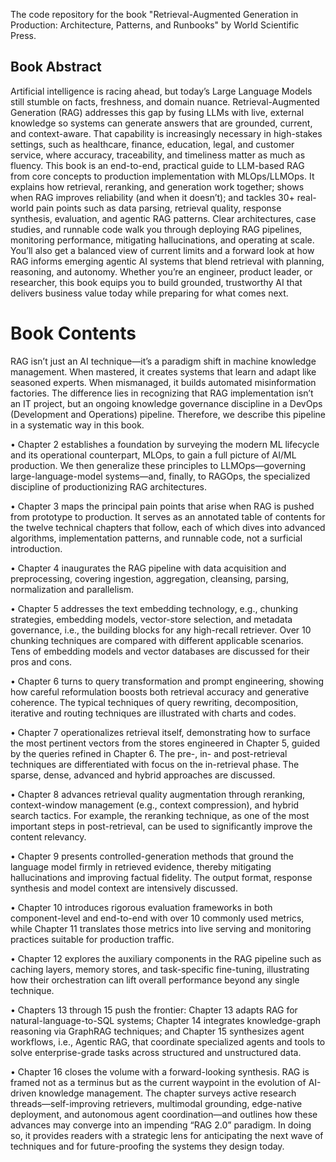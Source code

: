 

The code repository for the book "Retrieval-Augmented Generation in Production: Architecture, Patterns, and Runbooks" by World Scientific Press. 

## Book Abstract
Artificial intelligence is racing ahead, but today’s Large Language Models still stumble on facts, freshness, and domain nuance. Retrieval-Augmented Generation (RAG) addresses this gap by fusing LLMs with live, external knowledge so systems can generate answers that are grounded, current, and context-aware. That capability is increasingly necessary in high-stakes settings, such as healthcare, finance, education, legal, and customer service, where accuracy, traceability, and timeliness matter as much as fluency.
This book is an end-to-end, practical guide to LLM-based RAG from core concepts to production implementation with MLOps/LLMOps. It explains how retrieval, reranking, and generation work together; shows when RAG improves reliability (and when it doesn’t); and tackles 30+ real-world pain points such as data parsing, retrieval quality, response synthesis, evaluation, and agentic RAG patterns. Clear architectures, case studies, and runnable code walk you through deploying RAG pipelines, monitoring performance, mitigating hallucinations, and operating at scale. You’ll also get a balanced view of current limits and a forward look at how RAG informs emerging agentic AI systems that blend retrieval with planning, reasoning, and autonomy. Whether you’re an engineer, product leader, or researcher, this book equips you to build grounded, trustworthy AI that delivers business value today while preparing for what comes next.

# Book Contents
RAG isn’t just an AI technique—it’s a paradigm shift in machine knowledge management. When mastered, it creates systems that learn and adapt like seasoned experts. When mismanaged, it builds automated misinformation factories. The difference lies in recognizing that RAG implementation isn’t an IT project, but an ongoing knowledge governance discipline in a DevOps (Development and Operations) pipeline.  Therefore, we describe this pipeline in a systematic way in this book.

•	Chapter 2 establishes a foundation by surveying the modern ML lifecycle and its operational counterpart, MLOps, to gain a full picture of AI/ML production. We then generalize these principles to LLMOps—governing large-language-model systems—and, finally, to RAGOps, the specialized discipline of productionizing RAG architectures.

•	Chapter 3 maps the principal pain points that arise when RAG is pushed from prototype to production. It serves as an annotated table of contents for the twelve technical chapters that follow, each of which dives into advanced algorithms, implementation patterns, and runnable code, not a surficial introduction.

•	Chapter 4 inaugurates the RAG pipeline with data acquisition and preprocessing, covering ingestion, aggregation, cleansing, parsing, normalization and parallelism.

•	Chapter 5 addresses the text embedding technology, e.g., chunking strategies, embedding models, vector-store selection, and metadata governance, i.e., the building blocks for any high-recall retriever.  Over 10 chunking techniques are compared with different applicable scenarios. Tens of embedding models and vector databases are discussed for their pros and cons. 

•	Chapter 6 turns to query transformation and prompt engineering, showing how careful reformulation boosts both retrieval accuracy and generative coherence. The typical techniques of query rewriting, decomposition, iterative and routing techniques are illustrated with charts and codes. 

•	Chapter 7 operationalizes retrieval itself, demonstrating how to surface the most pertinent vectors from the stores engineered in Chapter 5, guided by the queries refined in Chapter 6. The pre-, in- and post-retrieval techniques are differentiated with focus on the in-retrieval phase.  The sparse, dense, advanced and hybrid approaches are discussed. 

•	Chapter 8 advances retrieval quality augmentation through reranking, context-window management (e.g., context compression), and hybrid search tactics. For example, the reranking technique, as one of the most important steps in post-retrieval, can be used to significantly improve the content relevancy. 

•	Chapter 9 presents controlled-generation methods that ground the language model firmly in retrieved evidence, thereby mitigating hallucinations and improving factual fidelity. The output format, response synthesis and model context are intensively discussed. 

•	Chapter 10 introduces rigorous evaluation frameworks in both component-level and end-to-end with over 10 commonly used metrics, while Chapter 11 translates those metrics into live serving and monitoring practices suitable for production traffic. 

•	Chapter 12 explores the auxiliary components in the RAG pipeline such as caching layers, memory stores, and task-specific fine-tuning, illustrating how their orchestration can lift overall performance beyond any single technique.

•	Chapters 13 through 15 push the frontier: Chapter 13 adapts RAG for natural-language-to-SQL systems; Chapter 14 integrates knowledge-graph reasoning via GraphRAG techniques; and Chapter 15 synthesizes agent workflows, i.e., Agentic RAG, that coordinate specialized agents and tools to solve enterprise-grade tasks across structured and unstructured data.

•	Chapter 16 closes the volume with a forward-looking synthesis. RAG is framed not as a terminus but as the current waypoint in the evolution of AI-driven knowledge management. The chapter surveys active research threads—self-improving retrievers, multimodal grounding, edge-native deployment, and autonomous agent coordination—and outlines how these advances may converge into an impending “RAG 2.0” paradigm. In doing so, it provides readers with a strategic lens for anticipating the next wave of techniques and for future-proofing the systems they design today.
